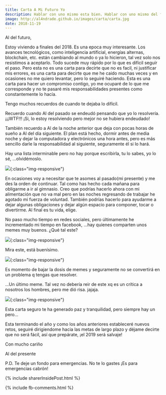 ```yaml
---
title: Carta A Mi Futuro Yo
description: Hablar con uno mismo esta bien. Hablar con uno mismo del futuro suena a que se perdió el sano juicio, no se, tal vez si lo perdí.
image: http://al4ndrade.github.io/images/carta/carta.jpg
date: 2018-11-19
---
```


Al del futuro,

Estoy viviendo a finales del 2018. Es una epoca muy interesante. Los avances tecnológicos, como inteligencia artificial, energías alternas, blockchain, etc. están cambiando al mundo o ya lo hicieron, tal vez solo nos resistimos a aceptarlo. Todo sucede muy rápido por lo que es difícil seguír el paso. Pero esta no es una carta para decirte que no es facil, ni justificar mis errores, es una carta para decirte que me he caido muchas veces y en ocasiones no me quiero levantar, pero lo seguiré haciendo. Esta es una carta para hacer un compromiso contigo, yo me ocuparé de lo que me corresponde y no te pasaré mis responsabilidades presentes como constantemente lo hacía.

Tengo muchos recuerdos de cuando te dejaba lo difícil. 

Recuerdo cuando Al del pasado se endeudó pensando que yo lo resolvería. ¡¡¡WTF!!! ¡Si, lo estoy resolviendo pero mejor no se hubiera endeudado! 

También recuerdo a Al de la noche anterior que deja con pocas horas de sueño a Al del día siguiente. El plan está hecho, dormir antes de media noche y dejar la computadora y electrónicos una hora antes, pero es más sencillo darle la responsabilidad al siguiente, seguramente él si lo hará.

Hay una lista interminable pero no hay porque escribirla, tu lo sabes, yo lo sé, ...olvidémoslo.

![]({{site.baseurl}}/images/carta/neuralizer.jpg){:class="img-responsive"}

En ocasiones voy a necesitar que te asomes al pasado(mi presente) y me des la orden de continuar. Tal como has hecho cada mañana para obligarme a ir al gimnasio. Creo que podrías hacerlo ahora con mi alimentación que no va mal pero en las noches regresando de trabajar he agotado mi fuerza de voluntad. También podrías hacerlo para ayudarme a dejar algunas obligaciones y dejar algún espacio para componer, tocar o divertirme. Al final es tu vida, elige. 

No paso mucho tiempo en redes sociales, pero últimamente he incrementado mi tiempo en facebook, ...hay quienes comparten unos memes muy buenos. ¿Qué tal este?

![]({{site.baseurl}}/images/carta/meme1.jpg){:class="img-responsive"}

Mira este, está buenísimo. 

![]({{site.baseurl}}/images/carta/corrector.jpg){:class="img-responsive"}


Es momento de bajar la dosis de memes y seguramente no se convertirá en un problema q tengas que resolver.

...Un último meme. Tal vez no debería reir de este xq es un crítica a nosotros los hombres, pero me dió risa. jajaja.

![]({{site.baseurl}}/images/carta/memehelado.jpg){:class="img-responsive"}

Esta carta seguro te ha generado paz y tranquilidad, pero siempre hay un pero...

Esta terminando el año y como los años anteriores estableceré nuevos retos, seguiré dirigiendome hacia las metas de largo plazo y déjame decirte que no será fácil, así que prepárate, ¡el 2019 será salvaje!

Con mucho cariño

Al del presente

P.D. Te deje un fondo para emergencias. No te lo gastes ¡Es para emergencias cabrón!

{% include sharerInsidePost.html %}

{% include fb-comments.html %}



